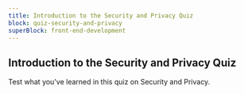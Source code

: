 ```yaml
---
title: Introduction to the Security and Privacy Quiz
block: quiz-security-and-privacy
superBlock: front-end-development
---
```


## Introduction to the Security and Privacy Quiz

Test what you've learned in this quiz on Security and Privacy.
